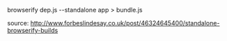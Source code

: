 browserify dep.js --standalone app > bundle.js

source: http://www.forbeslindesay.co.uk/post/46324645400/standalone-browserify-builds